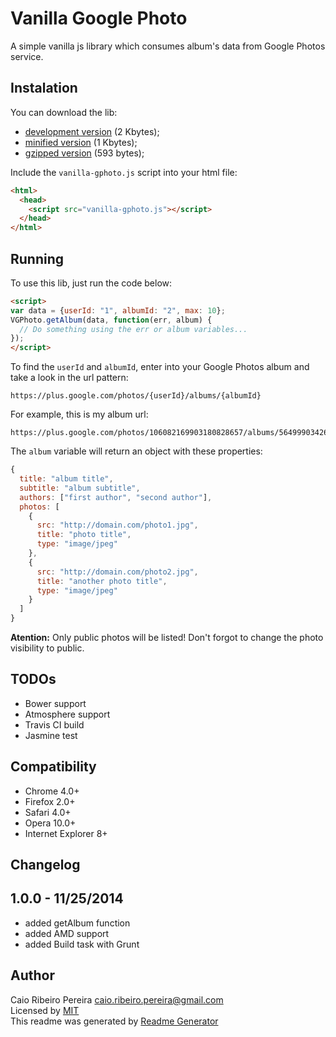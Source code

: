 # Vanilla Google Photo

A simple vanilla js library which consumes album's data from Google Photos service.

## Instalation

You can download the lib: 
* [development version](https://raw.githubusercontent.com/caio-ribeiro-pereira/vanilla-gphoto/1.0.0/lib/vanilla-gphoto.js) (2 Kbytes);
* [minified version](https://raw.githubusercontent.com/caio-ribeiro-pereira/vanilla-gphoto/1.0.0/dist/vanilla-gphoto.min.js) (1 Kbytes);
* [gzipped version](https://raw.githubusercontent.com/caio-ribeiro-pereira/vanilla-gphoto/1.0.0/dist/vanilla-gphoto.min.gz.js) (593 bytes);

Include the `vanilla-gphoto.js` script into your html file:

``` html
<html>
  <head>
    <script src="vanilla-gphoto.js"></script>
  </head>
</html>
```

## Running

To use this lib, just run the code below:

``` html
<script>
var data = {userId: "1", albumId: "2", max: 10};
VGPhoto.getAlbum(data, function(err, album) {
  // Do something using the err or album variables...
});
</script>
```

To find the `userId` and `albumId`, enter into your Google Photos album and take a look in the url pattern:

```
https://plus.google.com/photos/{userId}/albums/{albumId}
```

For example, this is my album url:

```
https://plus.google.com/photos/106082169903180828657/albums/5649990342671140529
```

The `album` variable will return an object with these properties:

``` javascript
{
  title: "album title",
  subtitle: "album subtitle",
  authors: ["first author", "second author"],
  photos: [
    {
      src: "http://domain.com/photo1.jpg",
      title: "photo title",
      type: "image/jpeg"
    },
    {
      src: "http://domain.com/photo2.jpg",
      title: "another photo title",
      type: "image/jpeg"
    }
  ]
}
```

**Atention:** Only public photos will be listed! Don't forgot to change the photo visibility to public.

## TODOs

* Bower support
* Atmosphere support
* Travis CI build
* Jasmine test

## Compatibility

* Chrome 4.0+
* Firefox 2.0+
* Safari 4.0+
* Opera 10.0+
* Internet Explorer 8+

## Changelog

## 1.0.0 - 11/25/2014

* added getAlbum function
* added AMD support
* added Build task with Grunt

## Author

Caio Ribeiro Pereira <caio.ribeiro.pereira@gmail.com>  
Licensed by [MIT](http://caio-ribeiro-pereira.mit-license.org)  
This readme was generated by [Readme Generator](https://github.com/caio-ribeiro-pereira/go-readme-cli)
